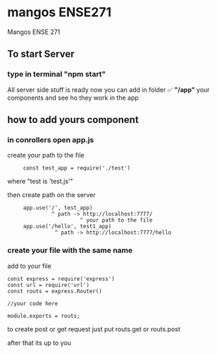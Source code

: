 # mangos ENSE271
Mangos ENSE 271

## To start Server 
### type in terminal "npm start"

All server side stuff is ready 
now you can add in folder :white_check_mark: __"/app"__ your components and see ho they work in the app

## how to add yours component
### in conrollers open app.js 
create your path to the file
         
         const test_app = require('./test')

where "test is 'test.js'"

then create path on the server

         app.use('/', test_app)
                  ^ path -> http://localhost:7777/
                           ^ your path to the file
         app.use('/hello', test1_app)
                   ^ path -> http://localhost:7777/hello
                       
### create your file with the same name

add to your file

    const express = require('express')
    const url = require('url')
    const routs = express.Router()
    
    //your code here
    
    module.exports = routs;
    

to create post or get request just put 
    routs.get or routs.post

after that its up to you 

